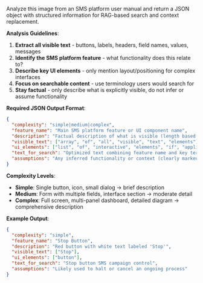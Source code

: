 Analyze this image from an SMS platform user manual and return a JSON object with structured information for RAG-based search and context replacement.

**Analysis Guidelines**:
1. **Extract all visible text** - buttons, labels, headers, field names, values, messages
2. **Identify the SMS platform feature** - what functionality does this relate to?
3. **Describe key UI elements** - only mention layout/positioning for complex interfaces
4. **Focus on searchable content** - use terminology users would search for
5. **Stay factual** - only describe what is explicitly visible, do not infer or assume functionality

**Required JSON Output Format**:
```json
{
  "complexity": "simple|medium|complex",
  "feature_name": "Main SMS platform feature or UI component name",
  "description": "Factual description of what is visible (length based on complexity)",
  "visible_text": ["array", "of", "all", "visible", "text", "elements"],
  "ui_elements": ["list", "of", "interactive", "elements", "if", "applicable"],
  "text_for_search": "Optimized text combining feature name and key terms for RAG search",
  "assumptions": "Any inferred functionality or context (clearly marked as non-factual)"
}
```

**Complexity Levels**:
- **Simple**: Single button, icon, small dialog → brief description
- **Medium**: Form with multiple fields, interface section → moderate detail  
- **Complex**: Full screen, multi-panel dashboard, detailed diagram → comprehensive description

**Example Output**:
```json
{
  "complexity": "simple",
  "feature_name": "Stop Button",
  "description": "Red button with white text labeled 'Stop'",
  "visible_text": ["Stop"],
  "ui_elements": ["button"],
  "text_for_search": "Stop button SMS campaign control",
  "assumptions": "Likely used to halt or cancel an ongoing process"
}
```
